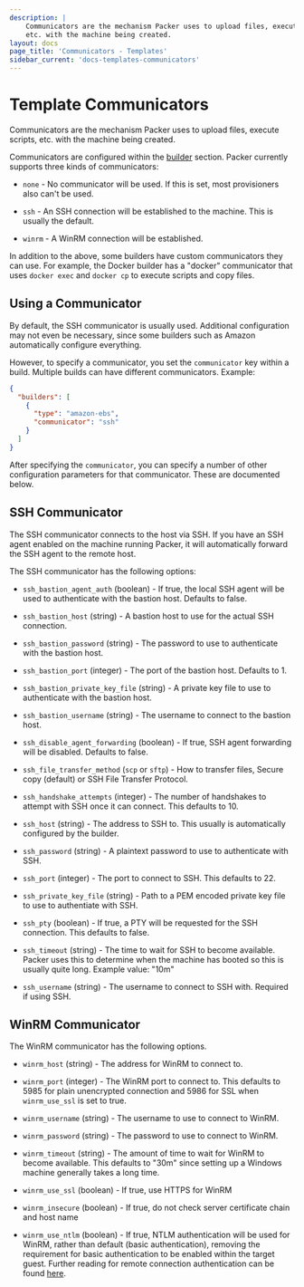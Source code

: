 ```yaml
---
description: |
    Communicators are the mechanism Packer uses to upload files, execute scripts,
    etc. with the machine being created.
layout: docs
page_title: 'Communicators - Templates'
sidebar_current: 'docs-templates-communicators'
---
```


# Template Communicators

Communicators are the mechanism Packer uses to upload files, execute
scripts, etc. with the machine being created.

Communicators are configured within the [builder](/docs/templates/builders.html)
section. Packer currently supports three kinds of communicators:

-   `none` - No communicator will be used. If this is set, most provisioners
    also can't be used.

-   `ssh` - An SSH connection will be established to the machine. This is
    usually the default.

-   `winrm` - A WinRM connection will be established.

In addition to the above, some builders have custom communicators they can
use. For example, the Docker builder has a "docker" communicator that uses
`docker exec` and `docker cp` to execute scripts and copy files.

## Using a Communicator

By default, the SSH communicator is usually used. Additional configuration
may not even be necessary, since some builders such as Amazon automatically
configure everything.

However, to specify a communicator, you set the `communicator` key within
a build. Multiple builds can have different communicators. Example:

``` json
{
  "builders": [
    {
      "type": "amazon-ebs",
      "communicator": "ssh"
    }
  ]
}
```

After specifying the `communicator`, you can specify a number of other
configuration parameters for that communicator. These are documented below.

## SSH Communicator

The SSH communicator connects to the host via SSH. If you have an SSH
agent enabled on the machine running Packer, it will automatically forward
the SSH agent to the remote host.

The SSH communicator has the following options:

-   `ssh_bastion_agent_auth` (boolean) - If true, the local SSH agent will
    be used to authenticate with the bastion host. Defaults to false.

-   `ssh_bastion_host` (string) - A bastion host to use for the actual
    SSH connection.

-   `ssh_bastion_password` (string) - The password to use to authenticate
    with the bastion host.

-   `ssh_bastion_port` (integer) - The port of the bastion host. Defaults to
    1.  

-   `ssh_bastion_private_key_file` (string) - A private key file to use
    to authenticate with the bastion host.

-   `ssh_bastion_username` (string) - The username to connect to the bastion
    host.

-   `ssh_disable_agent_forwarding` (boolean) - If true, SSH agent forwarding
    will be disabled. Defaults to false.

-   `ssh_file_transfer_method` (`scp` or `sftp`) - How to transfer files, Secure
    copy (default) or SSH File Transfer Protocol.

-   `ssh_handshake_attempts` (integer) - The number of handshakes to attempt
    with SSH once it can connect. This defaults to 10.

-   `ssh_host` (string) - The address to SSH to. This usually is automatically
    configured by the builder.

-   `ssh_password` (string) - A plaintext password to use to authenticate
    with SSH.

-   `ssh_port` (integer) - The port to connect to SSH. This defaults to 22.

-   `ssh_private_key_file` (string) - Path to a PEM encoded private key
    file to use to authentiate with SSH.

-   `ssh_pty` (boolean) - If true, a PTY will be requested for the SSH
    connection. This defaults to false.

-   `ssh_timeout` (string) - The time to wait for SSH to become available.
    Packer uses this to determine when the machine has booted so this is
    usually quite long. Example value: "10m"

-   `ssh_username` (string) - The username to connect to SSH with. Required
    if using SSH.

## WinRM Communicator

The WinRM communicator has the following options.

-   `winrm_host` (string) - The address for WinRM to connect to.

-   `winrm_port` (integer) - The WinRM port to connect to. This defaults to
    5985 for plain unencrypted connection and 5986 for SSL when `winrm_use_ssl` is set to true.

-   `winrm_username` (string) - The username to use to connect to WinRM.

-   `winrm_password` (string) - The password to use to connect to WinRM.

-   `winrm_timeout` (string) - The amount of time to wait for WinRM to
    become available. This defaults to "30m" since setting up a Windows
    machine generally takes a long time.

-   `winrm_use_ssl` (boolean) - If true, use HTTPS for WinRM

-   `winrm_insecure` (boolean) - If true, do not check server certificate
    chain and host name

-   `winrm_use_ntlm` (boolean) - If true, NTLM authentication will be used for WinRM,
    rather than default (basic authentication), removing the requirement for basic
    authentication to be enabled within the target guest. Further reading for remote
    connection authentication can be found [here](https://msdn.microsoft.com/en-us/library/aa384295(v=vs.85).aspx).
